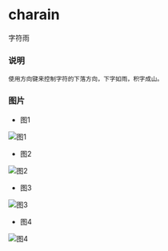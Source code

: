 # charain
字符雨

### 说明

    使用方向键来控制字符的下落方向，下字如雨，积字成山。

### 图片


* 图1

![图1](https://github.com/whitefirer/charain/raw/master/pics/1.png)

* 图2

![图2](https://github.com/whitefirer/charain/raw/master/pics/2.png)

* 图3

![图3](https://github.com/whitefirer/charain/raw/master/pics/3.png)

* 图4

![图4](https://github.com/whitefirer/charain/raw/master/pics/4.png)